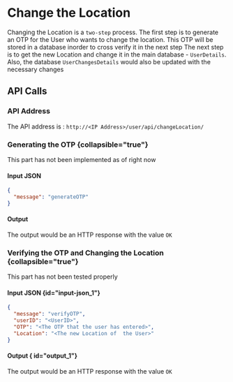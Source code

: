 # Change the Location

Changing the Location is a `two-step` process.
<procedure>
<step> The first step is to generate an OTP for the User who wants to change the location. This OTP will be stored in a database inorder to cross verify it in the next step</step>
<step> The next step is to get the new Location and change it in the main database - `UserDetails`.
Also, the database `UserChangesDetails` would also be updated with the necessary changes</step>
</procedure>

## API Calls

### API Address 

The API address is : 
`http://<IP Address>/user/api/changeLocation/` 

### Generating the OTP {collapsible="true"}

<warning> This part has not been implemented as of right now</warning>

#### Input JSON

```JSON
{
  "message": "generateOTP"
}
```

#### Output

The output would be an HTTP response with the value `OK`

### Verifying the OTP and Changing the Location {collapsible="true"}

<warning> This part has not been tested properly</warning>

#### Input JSON {id="input-json_1"}

```JSON
{
  "message": "verifyOTP",
  "userID": "<UserID>",
  "OTP": "<The OTP that the user has entered>",
  "Location": "<The new Location of  the User>"
}
```

#### Output { id="output_1"}

The output would be an HTTP response with the value `OK`
